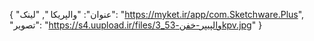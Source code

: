 
{
  "عنوان": "والپریکا   ",
  "لینک": "https://myket.ir/app/com.Sketchware.Plus",
  "تصویر": "https://s4.uupload.ir/files/والپیپر-خفن-53_3kpv.jpg"
}
